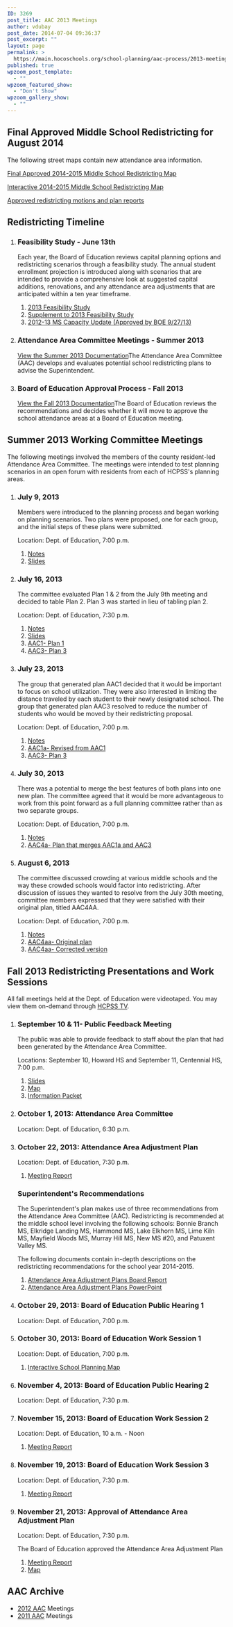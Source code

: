 ```yaml
---
ID: 3269
post_title: AAC 2013 Meetings
author: vdubay
post_date: 2014-07-04 09:36:37
post_excerpt: ""
layout: page
permalink: >
  https://main.hocoschools.org/school-planning/aac-process/2013-meetings/
published: true
wpzoom_post_template:
  - ""
wpzoom_featured_show:
  - "Don't Show"
wpzoom_gallery_show:
  - ""
---
```

<h2>Final Approved Middle School Redistricting for August 2014</h2>
<p>The following street maps contain new attendance area information.</p>

<p><a href="/f/schoolplanning/finalplanningmap.pdf">Final Approved 2014-2015 Middle School Redistricting Map</a></p>

<p><a href="http://hcpss-gis.maps.arcgis.com/apps/OnePane/basicviewer/index.html?appid=46feb199a56a44b2acd18e5a00b00457" target="_blank">Interactive 2014-2015 Middle School Redistricting Map</a></p>

<p><a href="http://www.boarddocs.com/mabe/hcpssmd/Board.nsf/goto?open&amp;id=9D7KLN5190C5">Approved redistricting motions and plan reports </a></p>

<h2>Redistricting Timeline</h2>

<div class="t">
<ol class="timeline">
  <li class="tl-node">
<h3>Feasibility Study - June 13th</h3>
<p>Each year, the Board of Education reviews capital planning options and redistricting scenarios through a feasibility study. The annual student enrollment projection is introduced along with scenarios that are intended to provide a comprehensive look at suggested capital additions, renovations, and any attendance area adjustments that are anticipated within a ten year timeframe.</p>
<ol>
  <li><a href="/f/schoolplanning/2013_feasibilitystudy.pdf">2013 Feasibility Study</a></li>
  <li><a href="/f/schoolplanning/supplement_feasibility2013.pdf">Supplement to 2013 Feasibility Study</a></li>
  <li><a href="/f/schoolplanning/201213_mscapacity.pdf">2012-13 MS Capacity Update (Approved by BOE 9/27/13)</a></li>
</ol>
</li>
  <li class="tl-node">
<h3>Attendance Area Committee Meetings - Summer 2013</h3>
<a href="#summer">View the Summer 2013 Documentation</a>The Attendance Area Committee (AAC) develops and evaluates potential school redistricting plans to advise the Superintendent.</li>
  <li class="tl-node">
<h3>Board of Education Approval Process - Fall 2013</h3>
<a href="#fall">View the Fall 2013 Documentation</a>The Board of Education reviews the recommendations and decides whether it will move to approve the school attendance areas at a Board of Education meeting.</li>
</ol>
</div>

<a name="summer"></a>
<h2>Summer 2013 Working Committee Meetings</h2>
<p>The following meetings involved the members of the county resident-led Attendance Area Committee. The meetings were intended to test planning scenarios in an open forum with residents from each of HCPSS's planning areas.</p>

<div class="t">
<ol class="timeline">
  <li class="tl-node">
<h3>July 9, 2013</h3>
<p>Members were introduced to the planning process and began working on planning scenarios. Two plans were proposed, one for each group, and the initial steps of these plans were submitted.</p>
<p>Location: Dept. of Education, 7:00 p.m.</p>
<ol>
  <li><a href="/f/schoolplanning/notes_070913.pdf">Notes</a></li>
  <li><a href="/f/schoolplanning/slides_070913.pdf">Slides</a></li>
</ol>
</li>
<li class="tl-node">
<h3>July 16, 2013</h3>
<p>The committee evaluated Plan 1 &amp; 2 from the July 9th meeting and decided to table Plan 2. Plan 3 was started in lieu of tabling plan 2.</p>
<p>Location: Dept. of Education, 7:30 p.m.</p>
<ol>
  <li><a href="/f/schoolplanning/notes_071613.pdf">Notes</a></li>
  <li><a href="/f/schoolplanning/slides_071613.pdf">Slides</a></li>
  <li><a href="/f/schoolplanning/aac1_071613.pdf">AAC1- Plan 1 </a></li>
  <li><a href="/f/schoolplanning/aac3_071613.pdf">AAC3- Plan 3 </a></li>
</ol>
</li>
<li class="tl-node">
<h3>July 23, 2013</h3>
<p>The group that generated plan AAC1 decided that it would be important to focus on school utilization. They were also interested in limiting the distance traveled by each student to their newly designated school. The group that generated plan AAC3 resolved to reduce the number of students who would be moved by their redistricting proposal.</p>

<p>Location: Dept. of Education, 7:00 p.m.</p>
<ol>
  <li><a href="/f/schoolplanning/notes_072313.pdf">Notes</a></li>
  <li><a href="/f/schoolplanning/aac1_072313.pdf">AAC1a- Revised from AAC1</a></li>
  <li><a href="/f/schoolplanning/aac3_072313.pdf">AAC3- Plan 3</a></li>
</ol>
</li>
  <li class="tl-node">
<h3>July 30, 2013</h3>
<p>There was a potential to merge the best features of both plans into one new plan. The committee agreed that it would be more advantageous to work from this point forward as a full planning committee rather than as two separate groups.</p>

<p>Location: Dept. of Education, 7:00 p.m.</p>
<ol>
  <li><a href="/f/schoolplanning/notes_073013.pdf">Notes</a></li>
  <li><a href="/f/schoolplanning/aac4_073013.pdf">AAC4a- Plan that merges AAC1a and AAC3</a></li>
</ol>
</li>
  <li class="tl-node">
<h3>August 6, 2013</h3>
<p>The committee discussed crowding at various middle schools and the way these crowded schools would factor into redistricting. After discussion of issues they wanted to resolve from the July 30th meeting, committee members expressed that they were satisfied with their original plan, titled AAC4AA.</p>

<p>Location: Dept. of Education, 7:00 p.m.</p>
<ol>
  <li><a href="/f/schoolplanning/notes_080613.pdf">Notes</a></li>
  <li><a href="/f/schoolplanning/aac4aa_080613.pdf">AAC4aa- Original plan</a></li>
  <li><a href="/f/schoolplanning/aac4aa_080613REVISED.pdf">AAC4aa- Corrected version</a></li>
</ol>
</li>
</li>
</div>

<a name="fall"></a>
<h2>Fall 2013 Redistricting Presentations and Work Sessions</h2>
<p>All fall  meetings held at the Dept. of Education were videotaped. You may view them on-demand through <a href="http://hcpsstv.granicus.com/ViewPublisher.php?view_id=6">HCPSS TV</a>.</p>

<div class="t">
<ol class="timeline">
<li class="tl-node">
<h3>September 10 &amp; 11- Public Feedback Meeting</h3>
<p>The public was able to provide feedback to staff about the plan that had been generated by the Attendance Area Committee.</p>

<p>Locations: September 10, Howard HS and September 11, Centennial HS, 7:00 p.m.</p>
<ol>
  <li><a href="/f/schoolplanning/meeting_notes_slides.pdf">Slides</a></li>
  <li><a href="/f/schoolplanning/ms_redistrict_map.pdf">Map</a></li>
  <li><a href="/f/schoolplanning/9101113_info_packet.pdf">Information Packet</a></li>
</ol>
<li class="tl-node">
<h3>October 1, 2013: Attendance Area Committee</h3>
<p>Location: Dept. of Education, 6:30 p.m.</li></p>
<li class="tl-node">
<h3>October 22, 2013: Attendance Area Adjustment Plan</h3>
<p>Location: Dept. of Education, 7:30 p.m.</p>
<ol>
  <li><a href="http://www.boarddocs.com/mabe/hcpssmd/Board.nsf/goto?open&amp;id=9CGQFP63A83A">Meeting Report</a></li>
</ol>
<h3>Superintendent's Recommendations</h3>
<p>The Superintendent's plan makes use of three recommendations from the Attendance Area Committee (AAC). Redistricting is recommended at the middle school level involving the following schools: Bonnie Branch MS, Elkridge Landing MS, Hammond MS, Lake Elkhorn MS, Lime Kiln MS, Mayfield Woods MS, Murray Hill MS, New MS #20, and Patuxent Valley MS.</p>

<p>The following documents contain in-depth descriptions on the redistricting recommendations for the school year 2014-2015.</p>
<ol>
  <li><a href="/f/schoolplanning/AAplansBR.pdf" target="_blank">Attendance Area Adjustment Plans Board Report</a></li>
  <li><a href="/f/schoolplanning/AAplanPowerPoint.pdf" target="_blank">Attendance Area Adjustment Plans PowerPoint</a></li>
</ol>
</li>
<li class="tl-node">
<h3>October 29, 2013: Board of Education Public Hearing 1</h3>
<p>Location: Dept. of Education, 7:00 p.m.</p></li>
<li class="tl-node">
<h3>October 30, 2013: Board of Education Work Session 1</h3>
<p>Location: Dept. of Education, 7:00 p.m.</p>
<ol>
  <li><a href="http://www.arcgis.com/apps/OnePane/basicviewer/index.html?&amp;extent=%7b%22xmin%22:-8557640.34585975,%22ymin%22:4742472.051723249,%22xmax%22:-8536362.188110894,%22ymax%22:4755026.833619073,%22spatialReference%22:%7b%22wkid%22:102100%7d%7d&amp;appid=e457e1d385f34b1294f544e7603d306c">Interactive School Planning Map</a></li>
</ol>
</li>
  <li class="tl-node">
<h3>November 4, 2013: Board of Education Public Hearing 2</h3>
<p>Location: Dept. of Education, 7:30 p.m.</p></li>
  <li class="tl-node">
<h3>November 15, 2013: Board of Education Work Session 2</h3>
<p>Location: Dept. of Education, 10 a.m. - Noon</p>
<ol>
  <li><a href="http://www.boarddocs.com/mabe/hcpssmd/Board.nsf/goto?open&amp;id=9D6NYZ5B6AB6">Meeting Report</a></li>
</ol>
</li>
  <li class="tl-node">
<h3>November 19, 2013: Board of Education Work Session 3</h3>
<p>Location: Dept. of Education, 7:30 p.m.</p>
<ol>
  <li><a href="http://www.boarddocs.com/mabe/hcpssmd/Board.nsf/goto?open&amp;id=9D6P3L5B9D30">Meeting Report</a></li>
</ol>
</li>
  <li class="tl-node">
<h3>November 21, 2013: Approval of Attendance Area Adjustment Plan</h3>
<p>Location: Dept. of Education, 7:30 p.m.</p>

<p>The Board of Education approved the Attendance Area Adjustment Plan</p>
<ol>
  <li><a href="http://www.boarddocs.com/mabe/hcpssmd/Board.nsf/goto?open&amp;id=9D7KLN5190C5">Meeting Report</a></li>
  <li><a href="http://hcpss-gis.maps.arcgis.com/apps/OnePane/basicviewer/index.html?appid=46feb199a56a44b2acd18e5a00b00457">Map</a></li>
</ol>
</li>
</div></ol>
</ol>
<h2>AAC Archive</h2>
<ul>
  <li><a href="/school-planning/aac-process/2012-meetings/">2012 AAC</a> Meetings</li>
  <li><a href="/school-planning/aac-process/2011-meetings/">2011 AAC</a> Meetings</li>
</ul>